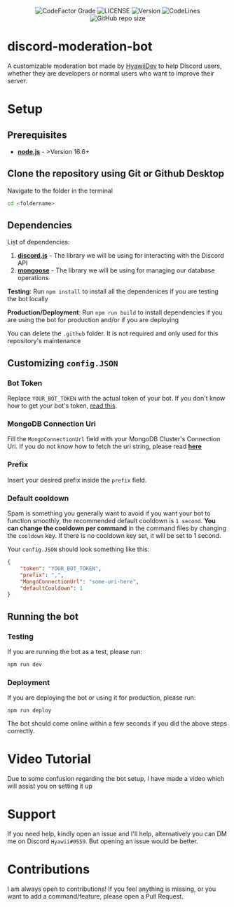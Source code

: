 <div align="center">
  <p>
    <img alt="CodeFactor Grade" src="https://img.shields.io/codefactor/grade/github/SinisterDeveloper/discord-moderation-bot/stable">
    <img alt="LICENSE" src="https://img.shields.io/github/license/SinisterDeveloper/discord-moderation-bot">
    <img alt="Version" src="https://img.shields.io/github/package-json/v/SinisterDeveloper/discord-moderation-bot">
    <img alt="CodeLines" src="https://img.shields.io/tokei/lines/github/SinisterDeveloper/discord-moderation-bot">
    <img alt="GitHub repo size" src="https://img.shields.io/github/repo-size/SinisterDeveloper/discord-moderation-bot">
  </p>
</div>


# discord-moderation-bot

A customizable moderation bot made by [HyawiiDev](https://discord.com/users/778140362790404158) to help Discord users, whether they are developers or normal users who want to improve their server.


# Setup

## Prerequisites

* **[node.js](https://nodejs.org/en/)** - >Version 16.6+

## Clone the repository using Git or Github Desktop

Navigate to the folder in the terminal

```bash
cd <foldername>
```

## Dependencies

List of dependencies:
1. **[discord.js](https://www.npmjs.com/package/discord.js)** - The library we will be using  for interacting with the Discord API
2. **[mongoose](https://www.npmjs.com/package/mongoose)** - The library we will be using for managing our database operations

**Testing**: Run `npm install` to install all the dependenices if you are testing the bot locally 

**Production/Deployment**: Run `npm run build` to install dependencies if you are using the bot for production and/or if you are deploying

You can delete the `.github` folder. It is not required and only used for this repository's maintenance 

## Customizing `config.JSON`

### Bot Token

Replace `YOUR_BOT_TOKEN` with the actual token of your bot. If you don't know how to get your bot's token, [read this](https://www.writebots.com/discord-bot-token/).

### MongoDB Connection Uri

Fill the `MongoConnectionUrl` field with your MongoDB Cluster's Connection Uri. If you do not know how to fetch the uri string, please read **[here](https://docs.mongodb.com/guides/cloud/connectionstring/)**

### Prefix

Insert your desired prefix inside the `prefix` field.

### Default cooldown

Spam is something you generally want to avoid if you want your bot to function smoothly, the recommended default cooldown is `1 second`. **You can change the cooldown per command** in the command files by changing the `cooldown` key. If there is no cooldown key set, it will be set to 1 second.

Your `config.JSON` should look something like this:

```json
{
    "token": "YOUR_BOT_TOKEN", 
    "prefix": ",",
    "MongoConnectionUrl": "some-uri-here",
    "defaultCooldown": 1
}
```
## Running the bot

### Testing

If you are running the bot as a test, please run:

```bash
npm run dev
```

### Deployment

If you are deploying the bot or using it for production, please run:

```
npm run deploy
```

The bot should come online within a few seconds if you did the above steps correctly.

# Video Tutorial

Due to some confusion regarding the bot setup, I have made a video which will assist you on setting it up

# Support

If you need help, kindly open an issue and I'll help, alternatively you can DM me on Discord `Hyawii#0559`. But opening an issue would be better.






# Contributions

I am always open to contributions! If you feel anything is missing, or you want to add a command/feature, please open a Pull Request.
